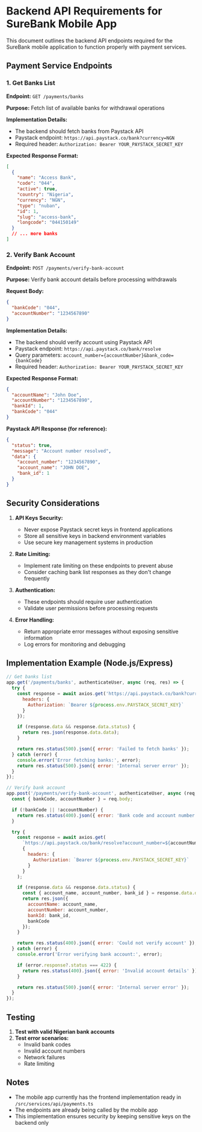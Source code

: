 # Backend API Requirements for SureBank Mobile App

This document outlines the backend API endpoints required for the SureBank mobile application to function properly with payment services.

## Payment Service Endpoints

### 1. Get Banks List
**Endpoint:** `GET /payments/banks`

**Purpose:** Fetch list of available banks for withdrawal operations

**Implementation Details:**
- The backend should fetch banks from Paystack API
- Paystack endpoint: `https://api.paystack.co/bank?currency=NGN`
- Required header: `Authorization: Bearer YOUR_PAYSTACK_SECRET_KEY`

**Expected Response Format:**
```json
[
  {
    "name": "Access Bank",
    "code": "044",
    "active": true,
    "country": "Nigeria",
    "currency": "NGN",
    "type": "nuban",
    "id": 1,
    "slug": "access-bank",
    "longcode": "044150149"
  }
  // ... more banks
]
```

### 2. Verify Bank Account
**Endpoint:** `POST /payments/verify-bank-account`

**Purpose:** Verify bank account details before processing withdrawals

**Request Body:**
```json
{
  "bankCode": "044",
  "accountNumber": "1234567890"
}
```

**Implementation Details:**
- The backend should verify account using Paystack API
- Paystack endpoint: `https://api.paystack.co/bank/resolve`
- Query parameters: `account_number={accountNumber}&bank_code={bankCode}`
- Required header: `Authorization: Bearer YOUR_PAYSTACK_SECRET_KEY`

**Expected Response Format:**
```json
{
  "accountName": "John Doe",
  "accountNumber": "1234567890",
  "bankId": 1,
  "bankCode": "044"
}
```

**Paystack API Response (for reference):**
```json
{
  "status": true,
  "message": "Account number resolved",
  "data": {
    "account_number": "1234567890",
    "account_name": "JOHN DOE",
    "bank_id": 1
  }
}
```

## Security Considerations

1. **API Keys Security:**
   - Never expose Paystack secret keys in frontend applications
   - Store all sensitive keys in backend environment variables
   - Use secure key management systems in production

2. **Rate Limiting:**
   - Implement rate limiting on these endpoints to prevent abuse
   - Consider caching bank list responses as they don't change frequently

3. **Authentication:**
   - These endpoints should require user authentication
   - Validate user permissions before processing requests

4. **Error Handling:**
   - Return appropriate error messages without exposing sensitive information
   - Log errors for monitoring and debugging

## Implementation Example (Node.js/Express)

```javascript
// Get banks list
app.get('/payments/banks', authenticateUser, async (req, res) => {
  try {
    const response = await axios.get('https://api.paystack.co/bank?currency=NGN', {
      headers: {
        Authorization: `Bearer ${process.env.PAYSTACK_SECRET_KEY}`
      }
    });

    if (response.data && response.data.status) {
      return res.json(response.data.data);
    }

    return res.status(500).json({ error: 'Failed to fetch banks' });
  } catch (error) {
    console.error('Error fetching banks:', error);
    return res.status(500).json({ error: 'Internal server error' });
  }
});

// Verify bank account
app.post('/payments/verify-bank-account', authenticateUser, async (req, res) => {
  const { bankCode, accountNumber } = req.body;

  if (!bankCode || !accountNumber) {
    return res.status(400).json({ error: 'Bank code and account number are required' });
  }

  try {
    const response = await axios.get(
      `https://api.paystack.co/bank/resolve?account_number=${accountNumber}&bank_code=${bankCode}`,
      {
        headers: {
          Authorization: `Bearer ${process.env.PAYSTACK_SECRET_KEY}`
        }
      }
    );

    if (response.data && response.data.status) {
      const { account_name, account_number, bank_id } = response.data.data;
      return res.json({
        accountName: account_name,
        accountNumber: account_number,
        bankId: bank_id,
        bankCode
      });
    }

    return res.status(400).json({ error: 'Could not verify account' });
  } catch (error) {
    console.error('Error verifying bank account:', error);

    if (error.response?.status === 422) {
      return res.status(400).json({ error: 'Invalid account details' });
    }

    return res.status(500).json({ error: 'Internal server error' });
  }
});
```

## Testing

1. **Test with valid Nigerian bank accounts**
2. **Test error scenarios:**
   - Invalid bank codes
   - Invalid account numbers
   - Network failures
   - Rate limiting

## Notes

- The mobile app currently has the frontend implementation ready in `/src/services/api/payments.ts`
- The endpoints are already being called by the mobile app
- This implementation ensures security by keeping sensitive keys on the backend only